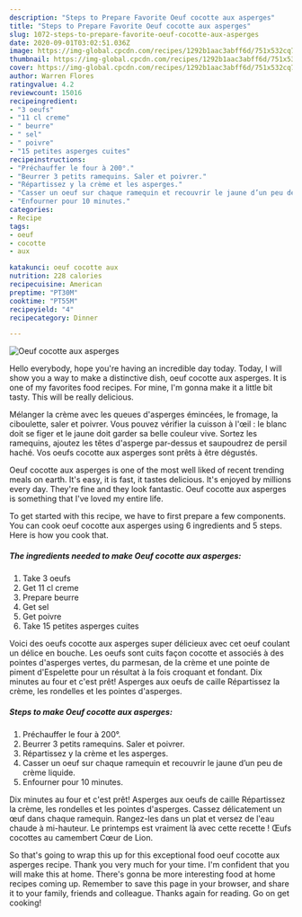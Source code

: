 ```yaml
---
description: "Steps to Prepare Favorite Oeuf cocotte aux asperges"
title: "Steps to Prepare Favorite Oeuf cocotte aux asperges"
slug: 1072-steps-to-prepare-favorite-oeuf-cocotte-aux-asperges
date: 2020-09-01T03:02:51.036Z
image: https://img-global.cpcdn.com/recipes/1292b1aac3abff6d/751x532cq70/oeuf-cocotte-aux-asperges-photo-principale-de-la-recette.jpg
thumbnail: https://img-global.cpcdn.com/recipes/1292b1aac3abff6d/751x532cq70/oeuf-cocotte-aux-asperges-photo-principale-de-la-recette.jpg
cover: https://img-global.cpcdn.com/recipes/1292b1aac3abff6d/751x532cq70/oeuf-cocotte-aux-asperges-photo-principale-de-la-recette.jpg
author: Warren Flores
ratingvalue: 4.2
reviewcount: 15016
recipeingredient:
- "3 oeufs"
- "11 cl creme"
- " beurre"
- " sel"
- " poivre"
- "15 petites asperges cuites"
recipeinstructions:
- "Préchauffer le four à 200°."
- "Beurrer 3 petits ramequins. Saler et poivrer."
- "Répartissez y la crème et les asperges."
- "Casser un oeuf sur chaque ramequin et recouvrir le jaune d’un peu de crème liquide."
- "Enfourner pour 10 minutes."
categories:
- Recipe
tags:
- oeuf
- cocotte
- aux

katakunci: oeuf cocotte aux 
nutrition: 228 calories
recipecuisine: American
preptime: "PT30M"
cooktime: "PT55M"
recipeyield: "4"
recipecategory: Dinner

---
```



![Oeuf cocotte aux asperges](https://img-global.cpcdn.com/recipes/1292b1aac3abff6d/751x532cq70/oeuf-cocotte-aux-asperges-photo-principale-de-la-recette.jpg)

Hello everybody, hope you're having an incredible day today. Today, I will show you a way to make a distinctive dish, oeuf cocotte aux asperges. It is one of my favorites food recipes. For mine, I'm gonna make it a little bit tasty. This will be really delicious.

Mélanger la crème avec les queues d&#39;asperges émincées, le fromage, la ciboulette, saler et poivrer. Vous pouvez vérifier la cuisson à l&#39;œil : le blanc doit se figer et le jaune doit garder sa belle couleur vive. Sortez les ramequins, ajoutez les têtes d&#39;asperge par-dessus et saupoudrez de persil haché. Vos oeufs cocotte aux asperges sont prêts à être dégustés.

Oeuf cocotte aux asperges is one of the most well liked of recent trending meals on earth. It's easy, it is fast, it tastes delicious. It's enjoyed by millions every day. They're fine and they look fantastic. Oeuf cocotte aux asperges is something that I've loved my entire life.


To get started with this recipe, we have to first prepare a few components. You can cook oeuf cocotte aux asperges using 6 ingredients and 5 steps. Here is how you cook that.

<!--inarticleads1-->

##### The ingredients needed to make Oeuf cocotte aux asperges:

1. Take 3 oeufs
1. Get 11 cl creme
1. Prepare  beurre
1. Get  sel
1. Get  poivre
1. Take 15 petites asperges cuites


Voici des oeufs cocotte aux asperges super délicieux avec cet oeuf coulant un délice en bouche. Les oeufs sont cuits façon cocotte et associés à des pointes d&#39;asperges vertes, du parmesan, de la crème et une pointe de piment d&#39;Espelette pour un résultat à la fois croquant et fondant. Dix minutes au four et c&#39;est prêt! Asperges aux oeufs de caille Répartissez la crème, les rondelles et les pointes d&#39;asperges. 

<!--inarticleads2-->

##### Steps to make Oeuf cocotte aux asperges:

1. Préchauffer le four à 200°.
1. Beurrer 3 petits ramequins. Saler et poivrer.
1. Répartissez y la crème et les asperges.
1. Casser un oeuf sur chaque ramequin et recouvrir le jaune d’un peu de crème liquide.
1. Enfourner pour 10 minutes.


Dix minutes au four et c&#39;est prêt! Asperges aux oeufs de caille Répartissez la crème, les rondelles et les pointes d&#39;asperges. Cassez délicatement un œuf dans chaque ramequin. Rangez-les dans un plat et versez de l&#39;eau chaude à mi-hauteur. Le printemps est vraiment là avec cette recette ! Œufs cocottes au camembert Cœur de Lion. 

So that's going to wrap this up for this exceptional food oeuf cocotte aux asperges recipe. Thank you very much for your time. I'm confident that you will make this at home. There's gonna be more interesting food at home recipes coming up. Remember to save this page in your browser, and share it to your family, friends and colleague. Thanks again for reading. Go on get cooking!
